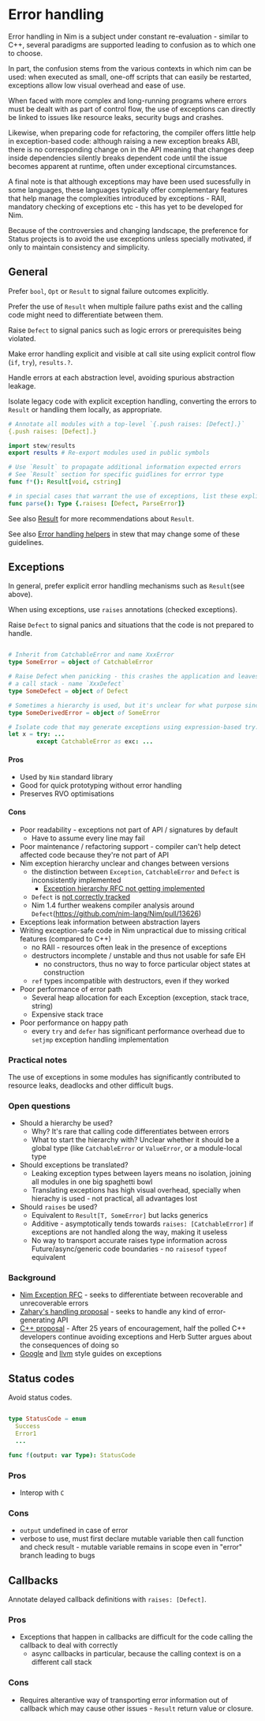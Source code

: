 # Error handling

Error handling in Nim is a subject under constant re-evaluation - similar to C++, several paradigms are supported leading to confusion as to which one to choose.

In part, the confusion stems from the various contexts in which nim can be used: when executed as small, one-off scripts that can easily be restarted, exceptions allow low visual overhead and ease of use.

When faced with more complex and long-running programs where errors must be dealt with as part of control flow, the use of exceptions can directly be linked to issues like resource leaks, security bugs and crashes.

Likewise, when preparing code for refactoring, the compiler offers little help in exception-based code: although raising a new exception breaks ABI, there is no corresponding change on in the API meaning that changes deep inside dependencies silently breaks dependent code until the issue becomes apparent at runtime, often under exceptional circumstances.

A final note is that although exceptions may have been used sucessfully in some languages, these languages typically offer complementary features that help manage the complexities introduced by exceptions - RAII, mandatory checking of exceptions etc - this has yet to be developed for Nim.

Because of the controversies and changing landscape, the preference for Status projects is to avoid the use exceptions unless specially motivated, if only to maintain consistency and simplicity.

## General

Prefer `bool`, `Opt` or `Result` to signal failure outcomes explicitly.

Prefer the use of `Result` when multiple failure paths exist and the calling code might need to differentiate between them.

Raise `Defect` to signal panics such as logic errors or prerequisites being violated.

Make error handling explicit and visible at call site using explicit control flow (`if`, `try`), `results.?`.

Handle errors at each abstraction level, avoiding spurious abstraction leakage.

Isolate legacy code with explicit exception handling, converting the errors to `Result` or handling them locally, as appropriate.

```nim
# Annotate all modules with a top-level `{.push raises: [Defect].}`
{.push raises: [Defect].}

import stew/results
export results # Re-export modules used in public symbols

# Use `Result` to propagate additional information expected errors
# See `Result` section for specific guidlines for errror type
func f*(): Result[void, cstring]

# in special cases that warrant the use of exceptions, list these explicitly using the `raises` pragma.
func parse(): Type {.raises: [Defect, ParseError]}
```

See also [Result](04_libraries.md#result) for more recommendations about `Result`.

See also [Error handling helpers](https://github.com/status-im/nim-stew/pull/26) in stew that may change some of these guidelines.

## Exceptions

In general, prefer explicit error handling mechanisms such as `Result`(see above).

When using exceptions, use `raises` annotations (checked exceptions).

Raise `Defect` to signal panics and situations that the code is not prepared to handle.

```nim

# Inherit from CatchableError and name XxxError
type SomeError = object of CatchableError

# Raise Defect when panicking - this crashes the application and leaves
# a call stack - name `XxxDefect`
type SomeDefect = object of Defect

# Sometimes a hierarchy is used, but it's unclear for what purpose since most catch code doesn't know the specific types as they come from deep layers
type SomeDerivedError = object of SomeError

# Isolate code that may generate exceptions using expression-based try:
let x = try: ...
        except CatchableError as exc: ...
```

#### Pros

* Used by `Nim` standard library
* Good for quick prototyping without error handling
* Preserves RVO optimisations

#### Cons

* Poor readability - exceptions not part of API / signatures by default
    * Have to assume every line may fail
* Poor maintenance / refactoring support - compiler can't help detect affected code because they're not part of API
* Nim exception hierarchy unclear and changes between versions
    * the distinction between `Exception`, `CatchableError` and `Defect` is inconsistently implemented
        * [Exception hierarchy RFC not getting implemented](https://github.com/nim-lang/Nim/issues/11776)
    * `Defect` is [not correctly tracked]((https://github.com/nim-lang/Nim/issues/12862))
    * Nim 1.4 further weakens compiler analysis around `Defect`(https://github.com/nim-lang/Nim/pull/13626)
* Exceptions leak information between abstraction layers
* Writing exception-safe code in Nim unpractical due to missing critical features (compared to C++)
    * no RAII - resources often leak in the presence of exceptions
    * destructors incomplete / unstable and thus not usable for safe EH
        * no constructors, thus no way to force particular object states at construction
    * `ref` types incompatible with destructors, even if they worked
* Poor performance of error path
    * Several heap allocation for each Exception (exception, stack trace, string)
    * Expensive stack trace
* Poor performance on happy path
    * every `try` and `defer` has significant performance overhead due to `setjmp` exception handling implementation

### Practical notes

The use of exceptions in some modules has significantly contributed to resource leaks, deadlocks and other difficult bugs.

### Open questions

* Should a hierarchy be used?
    * Why? It's rare that calling code differentiates between errors
    * What to start the hierarchy with? Unclear whether it should be a global type (like `CatchableError` or `ValueError`, or a module-local type
* Should exceptions be translated?
    * Leaking exception types between layers means no isolation, joining all modules in one big spaghetti bowl
    * Translating exceptions has high visual overhead, specially when hierachy is used - not practical, all advantages lost
* Should `raises` be used?
    * Equivalent to `Result[T, SomeError]` but lacks generics
    * Additive - asymptotically tends towards `raises: [CatchableError]` if exceptions are not handled along the way, making it useless
    * No way to transport accurate raises type information across Future/async/generic code boundaries - no `raisesof` `typeof` equivalent

### Background

* [Nim Exception RFC](https://github.com/nim-lang/Nim/issues/8363) - seeks to differentiate between recoverable and unrecoverable errors
* [Zahary's handling proposal](https://gist.github.com/zah/d2d729b39d95a1dfedf8183ca35043b3) - seeks to handle any kind of error-generating API
* [C++ proposal](http://www.open-std.org/jtc1/sc22/wg21/docs/papers/2018/p0709r0.pdf) - After 25 years of encouragement, half the polled C++ developers continue avoiding exceptions and Herb Sutter argues about the consequences of doing so
* [Google](https://google.github.io/styleguide/cppguide.html#Exceptions) and [llvm](https://llvm.org/docs/CodingStandards.html#id22) style guides on exceptions

## Status codes

Avoid status codes.

```nim

type StatusCode = enum
  Success
  Error1
  ...

func f(output: var Type): StatusCode
```

### Pros

* Interop with `C`

### Cons

* `output` undefined in case of error
* verbose to use, must first declare mutable variable then call function and check result - mutable variable remains in scope even in "error" branch leading to bugs

## Callbacks

Annotate delayed callback definitions with `raises: [Defect]`.

### Pros

* Exceptions that happen in callbacks are difficult for the code calling the callback to deal with correctly
    * async callbacks in particular, because the calling context is on a different call stack

### Cons

* Requires alterantive way of transporting error information out of callback which may cause other issues - `Result` return value or closure.

